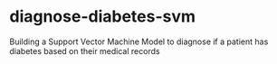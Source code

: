 # diagnose-diabetes-svm
Building a Support Vector Machine Model to diagnose if a patient has diabetes based on their medical records
